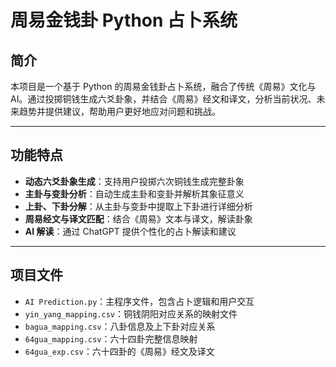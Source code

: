 # 周易金钱卦 Python 占卜系统

## 简介
本项目是一个基于 Python 的周易金钱卦占卜系统，融合了传统《周易》文化与AI。通过投掷铜钱生成六爻卦象，并结合《周易》经文和译文，分析当前状况、未来趋势并提供建议，帮助用户更好地应对问题和挑战。

---

## 功能特点
- **动态六爻卦象生成**：支持用户投掷六次铜钱生成完整卦象
- **主卦与变卦分析**：自动生成主卦和变卦并解析其象征意义
- **上卦、下卦分解**：从主卦与变卦中提取上下卦进行详细分析
- **周易经文与译文匹配**：结合《周易》文本与译文，解读卦象
- **AI 解读**：通过 ChatGPT 提供个性化的占卜解读和建议

---

## 项目文件
- `AI Prediction.py`：主程序文件，包含占卜逻辑和用户交互
- `yin_yang_mapping.csv`：铜钱阴阳对应关系的映射文件
- `bagua_mapping.csv`：八卦信息及上下卦对应关系
- `64gua_mapping.csv`：六十四卦完整信息映射
- `64gua_exp.csv`：六十四卦的《周易》经文及译文
